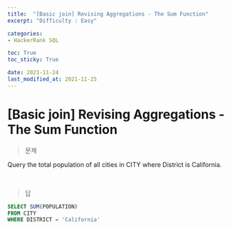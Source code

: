 ```yaml
---
title:  "[Basic join] Revising Aggregations - The Sum Function"
excerpt: "Difficulty : Easy"

categories:
- HackerRank SQL

toc: True
toc_sticky: True

date: 2021-11-24
last_modified_at: 2021-11-25
---
```


# [Basic join] Revising Aggregations - The Sum Function

> 문제

Query the total population of all cities in CITY where District is California.


<br>

> 답

```sql
SELECT SUM(POPULATION)
FROM CITY
WHERE DISTRICT = 'California'
```


